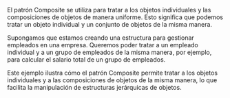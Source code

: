 El patrón Composite se utiliza para tratar a los objetos individuales y las composiciones de objetos de manera uniforme. Esto significa que podemos tratar un objeto individual y un conjunto de objetos de la misma manera.

Supongamos que estamos creando una estructura para gestionar empleados en una empresa. Queremos poder tratar a un empleado individual y a un grupo de empleados de la misma manera, por ejemplo, para calcular el salario total de un grupo de empleados.

Este ejemplo ilustra cómo el patrón Composite permite tratar a los objetos individuales y a las composiciones de objetos de la misma manera, lo que facilita la manipulación de estructuras jerárquicas de objetos.
